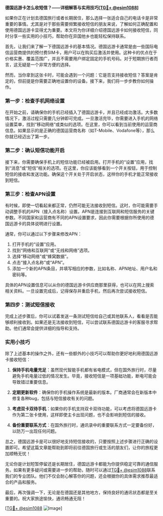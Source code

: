 **德国远游卡怎么收短信？——详细解答与实用技巧[[TG💪+ @esim1088](https://t.me/s/esim1088)]**

如果你正在计划去德国旅行或者长期居住，那么选择一张适合自己的电话卡是非常重要的事情。尤其是对于那些需要频繁接收短信的朋友来说，了解如何正确配置和使用德国远游卡显得尤为重要。本文将为你详细介绍德国远游卡如何接收短信，同时分享一些实用的小技巧，帮助你在异国他乡也能轻松保持联系。

首先，让我们来了解一下德国远游卡的基本情况。德国远游卡通常是由一些国际电信运营商提供的预付费SIM卡，用户可以在购买后激活并使用。这种卡的优点在于价格实惠、覆盖范围广，并且不需要用户绑定固定的手机号码。对于短期旅行者而言，这无疑是一个非常方便的选择。

然而，当你拿到这张卡时，可能会遇到一个问题：它是否支持接收短信？答案是肯定的，但前提是你需要正确地设置你的设备。接下来，我们将一步步教你如何操作。

### 第一步：检查手机网络设置

在开始之前，请确保你的手机已经插入了德国远游卡，并且已经成功激活。大多数情况下，激活过程只需要几分钟即可完成。一旦激活完毕，你需要进入手机的网络设置菜单，找到“移动网络”或类似的选项。在这里，你可以看到当前使用的运营商信息。如果显示的是正确的德国运营商名称（如T-Mobile、Vodafone等），那么你就已经迈出了第一步。

### 第二步：确认短信功能开启

接下来，你需要确保手机上的短信功能已经被启用。打开手机的“设置”应用，找到“消息”或“短信”相关的选项。在这里，你应该能够看到一个开关按钮，用于控制短信的接收和发送功能。确保这个开关处于开启状态，这样你的手机才能正常接收到短信。

### 第三步：检查APN设置

有时候，即使一切看起来都正常，仍然可能无法接收到短信。这时，你可能需要手动调整手机的APN（接入点名称）设置。APN是连接到互联网和短信服务的关键参数。不同国家和运营商有不同的APN设置要求，因此你需要根据你所使用的德国远游卡的具体说明进行设置。

通常，你可以通过以下步骤来修改APN：

1. 打开手机的“设置”应用。
2. 找到“网络和互联网”或“无线和网络”选项。
3. 选择“移动网络”或“蜂窝数据”。
4. 点击“接入点名称”或“APN”。
5. 添加一个新的APN条目，并填写相应的参数，比如名称、APN地址、用户名和密码等。

具体的APN设置信息可以从你的德国远游卡供应商那里获得，也可以在网上搜索相关资料。一旦设置完成后，记得保存并重启手机，然后再次尝试接收短信。

### 第四步：测试短信接收

完成上述步骤后，你可以试着发送一条测试短信给自己或其他联系人，看看是否能够顺利接收到。如果还是无法接收到短信，可以尝试联系德国远游卡的客服寻求帮助。他们通常会提供详细的指导和支持。

### 实用小技巧

除了上述基本的操作之外，还有一些额外的小技巧可以帮助你更好地利用德国远游卡接收短信：

1. **保持手机电量充足**：虽然现代智能手机都有省电模式，但在国外旅行时，尽量避免手机电量过低的情况发生。毕竟，接收短信是一项基础功能，断电可能会导致错过重要信息。

2. **定期更新软件**：确保你的手机操作系统是最新的版本。厂商通常会在新版本中修复各种bug，包括与短信接收有关的问题。

3. **考虑双卡双待手机**：如果你的手机支持双卡双待功能，可以考虑将德国远游卡作为第二张卡使用，这样即使主卡出现问题，也不会影响到短信的接收。

4. **备份重要联系方式**：在国外旅行时，通讯录中的重要联系方式一定要备份好，以防万一出现任何问题。

总之，德国远游卡是可以很好地支持短信接收的，只要按照上述步骤进行正确的设置即可。希望这篇文章能帮助到即将前往德国旅行或生活的朋友们，让你的旅程更加顺畅无忧！

无论你是计划短暂停留还是长期居住，德国远游卡都能为你提供稳定可靠的通信服务。如果有更多疑问或需要进一步的帮助，随时可以通过[TG💪+ @esim1088](https://t.me/s/esim1088)联系我们的专业团队。他们不仅会耐心解答你的问题，还会根据你的具体需求推荐最适合的产品和服务。

最后，再次强调一下，无论是在德国还是其他地方，保持良好的通讯状态都是至关重要的。祝大家旅途愉快，通讯畅通无阻！

[[TG💪+ @esim1088](https://t.me/s/esim1088) ![Image](https://i.postimg.cc/4NQfJmqS/Snipaste-2025-05-13-00-14-12.png)]